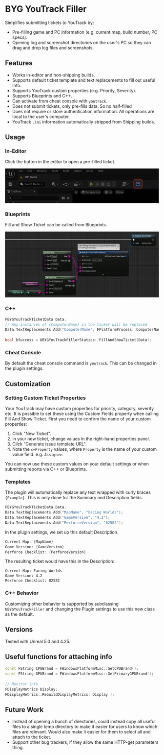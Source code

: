 # BYG YouTrack Filler

Simplifies submitting tickets to YouTrack by:
* Pre-filling game and PC information (e.g. current map, build number, PC specs).
* Opening log and screenshot directories on the user's PC so they can drag and drop log files and screenshots.

## Features

* Works in-editor and non-shipping builds.
* Supports default ticket template and text replacements to fill out useful info.
* Supports YouTrack custom properties (e.g. Priority, Severity).
* Supports Blueprints and C++.
* Can activate from cheat console with `youtrack`.
* Does not submit tickets, only pre-fills data. So no half-filled
* Does not require or store authentication information. All operations are local to the user's computer.
* YouTrack `.ini` information automatically stripped from Shipping builds.

## Usage

### In-Editor

Click the button in the editor to open a pre-filled ticket.

![](Resources/editor-button.jpg)

### Blueprints

Fill and Show Ticket can be called from Blueprints.

![](Resources/example-blueprint.jpg)

### C++

```c++
FBYGYouTrackTicketData Data;
// Any instances of {ComputerName} in the ticket will be replaced
Data.TextReplacements.Add("ComputerName", FPlatformProcess::ComputerName());

bool bSuccess = UBYGYouTrackFillerStatics::FillAndShowTicket(Data);
```

### Cheat Console

By default the cheat console command is `youtrack`. This can be changed in the plugin settings.

## Customization

### Setting Custom Ticket Properties

Your YouTrack may have custom properties for priority, category, severity etc. It is possible to set these using the
Custom Fields property when calling Fill And Show Ticket. First you need to confirm the name of your custom properties:

1. Click "New Ticket".
2. In your new ticket, change values in the right-hand properties panel.
3. Click "Generate issue template URL".
4. Note the `c=Property` values, where `Property` is the name of your custom value field. e.g. `Assignee`.

You can now use these custom values on your default settings or when submitting reports via C++ or Blueprints.

### Templates

The plugin will automatically replace any text wrapped with curly braces `{Example}`. This is only done for the Summary and Description fields.

```c++
FBYGYouTrackTicketData Data;
Data.TextReplacements.Add("MapName", "Facing Worlds");
Data.TextReplacements.Add("GameVersion", "4.2");
Data.TextReplacements.Add("PerforceVersion", "82582");
```

In the plugin settings, we set up this default Description.
```c++
Current Map: {MapName}
Game Version: {GameVersion}
Perforce Checklist: {PerforceVersion}
```

The resulting ticket would have this in the Description:
```
Current Map: Facing Worlds
Game Version: 4.2
Perforce Checklist: 82582
```

### C++ Behavior

Customizing other behavior is supported by subclassing `UBYGYouTrackFiller` and changing the Plugin settings to use
this new class as the default.

## Versions

Tested with Unreal 5.0 and 4.25.

## Useful functions for attaching info

```c++
const FString CPUBrand = FWindowsPlatformMisc::GetCPUBrand();
const FString GPUBrand = FWindowsPlatformMisc::GetPrimaryGPUBrand();

// Monitor info
FDisplayMetrics Display;
FDisplayMetrics::RebuildDisplayMetrics( Display );
```

## Future Work

* Instead of opening a bunch of directories, could instead copy all useful files to a single temp directory to make it
  easier for users to know which files are relevant. Would also make it easier for them to select all and attach to the
  ticket.
* Support other bug trackers, if they allow the same HTTP-get parameters thing.